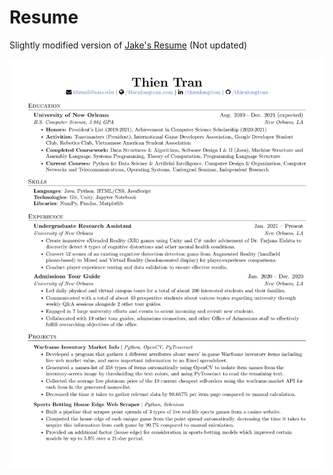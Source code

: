 # Resume

Slightly modified version of [Jake's Resume](https://www.overleaf.com/latex/templates/jakes-resume/syzfjbzwjncs) (Not updated)

![Resume Preview](resume.png)
